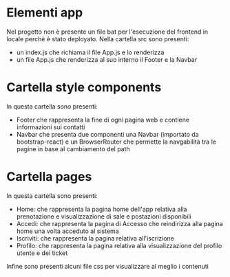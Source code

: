 # Elementi app
Nel progetto non è presente un file bat per l'esecuzione del frontend in locale perchè è stato deployato. Nella cartella src sono presenti:
- un index.js che richiama il file App.js e lo renderizza
- un file App.js che renderizza al suo interno il Footer e la Navbar
# Cartella style components 
In questa cartella sono presenti:
- Footer che rappresenta la fine di ogni pagina web e contiene informazioni sui contatti
- Navbar che presenta due componenti una Navbar (importato da bootstrap-react) e un BrowserRouter che permette la navgabilità tra le pagine in base al cambiamento del path
# Cartella pages 
In questa cartella sono presenti:
- Home: che rappresenta la pagina home dell'app relativa alla prenotazione e visualizzazione di sale e postazioni disponibili
- Accedi: che rappresenta la pagina di Accesso che reindirizza alla pagina home una volta acceduto al sistema
- Iscriviti: che rappresenta la pagina relativa all'iscrizione
- Profilo: che rappresenta la pagina relativa alla visualizzazione del profilo utente e dei ticket 

Infine sono presenti alcuni file css per visualizzare al meglio i contenuti

